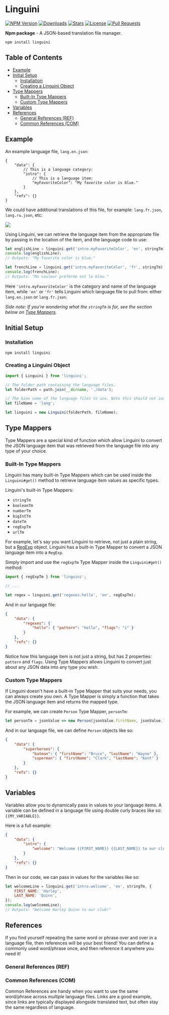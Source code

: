 # Linguini

[![NPM Version](https://img.shields.io/npm/v/linguini.svg?maxAge=3600)](https://www.npmjs.com/package/linguini)
[![Downloads](https://img.shields.io/npm/dt/linguini.svg?maxAge=3600)](https://www.npmjs.com/package/linguini)
[![Stars](https://img.shields.io/github/stars/KevinNovak/Linguini.svg)](https://github.com/KevinNovak/Linguini/stargazers)
[![License](https://img.shields.io/badge/license-MIT-blue)](https://opensource.org/licenses/MIT)
[![Pull Requests](https://img.shields.io/badge/Pull%20Requests-Welcome!-brightgreen)](https://github.com/KevinNovak/Linguini/pulls)

**Npm package** - A JSON-based translation file manager.

`npm install linguini`

## Table of Contents

-   [Example](#example)
-   [Initial Setup](#initial-setup)
    -   [Installation](#installation)
    -   [Creating a Linguini Object](#creating-a-linguini-object)
-   [Type Mappers](#type-mappers)
    -   [Built-In Type Mappers](#built-in-type-mappers)
    -   [Custom Type Mappers](#custom-type-mappers)
-   [Variables](#variables)
-   [References](#references)
    -   [General References (REF)](#general-references-ref)
    -   [Common References (COM)](#common-references-com)

## Example

An example language file, `lang.en.json`:

```jsonc
{
    "data": {
        // This is a language category:
        "intro": {
            // This is a language item:
            "myFavoriteColor": "My favorite color is blue."
        }
    },
    "refs": {}
}
```

We could have additional translations of this file, for example: `lang.fr.json`, `lang.ru.json`, etc:

![](https://i.imgur.com/l3CMVe8.png)

Using Linguini, we can retrieve the language item from the appropriate file by passing in the location of the item, and the language code to use:

```js
let englishLine = linguini.get('intro.myFavoriteColor', 'en', stringTm);
console.log(englishLine);
// Outputs: "My favorite color is blue."

let frenchLine = linguini.get('intro.myFavoriteColor', 'fr', stringTm);
console.log(frenchLine);
// Outputs: "Ma couleur préférée est le bleu."
```

Here `'intro.myFavoriteColor'` is the category and name of the language item, while `'en'` or `'fr'` tells Linguini which language file to pull from: either `lang.en.json` or `lang.fr.json`.

_Side note: If you're wondering what the `stringTm` is for, see the section below on [Type Mappers](#type-mappers)._

## Initial Setup

### Installation

`npm install linguini`

### Creating a Linguini Object

```js
import { Linguini } from 'linguini';

// The folder path containing the language files.
let folderPath = path.join(__dirname, './data');

// The base name of the language files to use. Note this should not include any file extensions or language codes.
let fileName = 'lang';

let linguini = new Linguini(folderPath, fileName);
```

## Type Mappers

Type Mappers are a special kind of function which allow Linguini to convert the JSON language item that was retrieved from the language file into any type of your choice.

### Built-In Type Mappers

Linguini has many built-in Type Mappers which can be used inside the `Linguini#get()` method to retrieve language item values as specific types.

Linguini's built-in Type Mappers:

-   `stringTm`
-   `booleanTm`
-   `numberTm`
-   `bigIntTm`
-   `dateTm`
-   `regExpTm`
-   `urlTm`

For example, let's say you want Linguini to retrieve, not just a plain string, but a [RegExp](https://developer.mozilla.org/en-US/docs/Web/JavaScript/Reference/Global_Objects/RegExp) object. Linguini has a built-in Type Mapper to convert a JSON language item into a `RegExp`.

Simply import and use the `regExpTm` Type Mapper inside the `Linguini#get()` method:

```js
import { regExpTm } from 'linguini';

// ...

let regex = linguini.get('regexes.hello', 'en', regExpTm);
```

And in our language file:

```json
{
    "data": {
        "regexes": {
            "hello": { "pattern": "hello", "flags": "i" }
        }
    },
    "refs": {}
}
```

Notice how this language item is not just a string, but has 2 properties: `pattern` and `flags`. Using Type Mappers allows Linguini to convert just about any JSON data into any type you wish.

### Custom Type Mappers

If Linguini doesn't have a built-in Type Mapper that suits your needs, you can always create you own. A Type Mapper is simply a function that takes the JSON language item and returns the mapped type.

For example, we can create `Person` Type Mapper, `personTm`:

```js
let personTm = jsonValue => new Person(jsonValue.firstName, jsonValue.lastName);
```

And in our language file, we can define `Person` objects like so:

```json
{
    "data": {
        "superheroes": {
            "batman": { "firstName": "Bruce", "lastName": "Wayne" },
            "superman": { "firstName": "Clark", "lastName": "Kent" }
        }
    },
    "refs": {}
}
```

## Variables

Variables allow you to dynamically pass in values to your language items. A variable can be defined in a language file using double curly braces like so: `{{MY_VARIABLE}}`.

Here is a full example:

```json
{
    "data": {
        "intro": {
            "welcome": "Welcome {{FIRST_NAME}} {{LAST_NAME}} to our club!"
        }
    },
    "refs": {}
}
```

Then in our code, we can pass in values for the variables like so:

```js
let welcomeLine = linguini.get('intro.welcome', 'en', stringTm, {
    FIRST_NAME: 'Harley',
    LAST_NAME: 'Quinn',
});
console.log(welcomeLine);
// Outputs: "Welcome Harley Quinn to our club!"
```

## References

If you find yourself repeating the same word or phrase over and over in a language file, then references will be your best friend! You can define a commonly used word/phrase once, and then reference it anywhere you need it!

### General References (REF)

### Common References (COM)

Common References are handy when you want to use the same word/phrase across _multiple_ language files. Links are a good example, since links are typically displayed alongside translated text, but often stay the same regardless of language.
